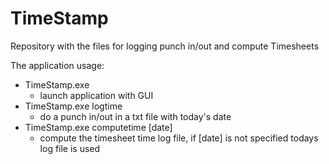 # TimeStamp

Repository with the files for logging punch in/out and compute Timesheets

The application usage:

- TimeStamp.exe
    - launch application with GUI
- TimeStamp.exe logtime
    - do a punch in/out in a txt file with today's date
- TimeStamp.exe computetime [date]
    - compute the timesheet time log file, if [date] is not specified todays log file is used
